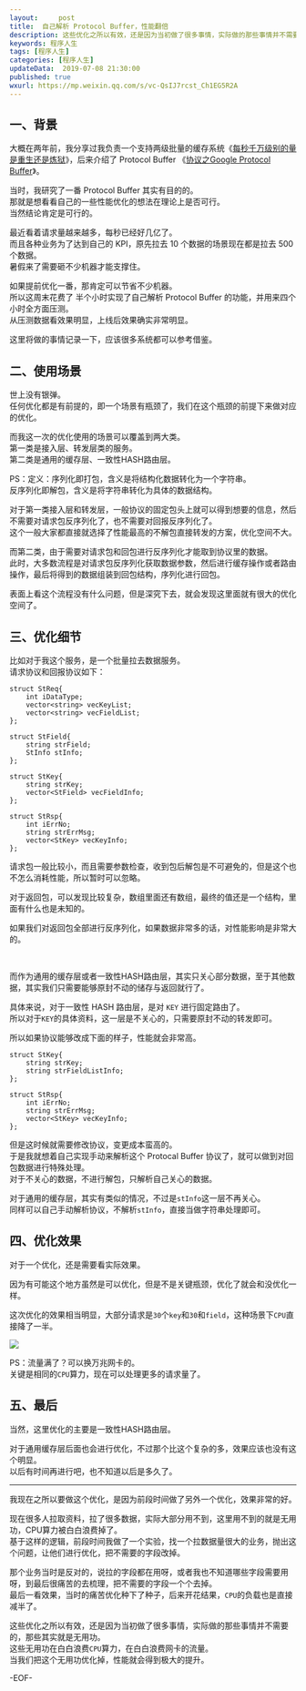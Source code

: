 ```yaml
---   
layout:     post  
title:  自己解析 Protocol Buffer，性能翻倍  
description: 这些优化之所以有效，还是因为当初做了很多事情，实际做的那些事情并不需要的，那些其实就是无用功。  
keywords: 程序人生  
tags: [程序人生]  
categories: [程序人生]  
updateData:  2019-07-08 21:30:00  
published: true  
wxurl: https://mp.weixin.qq.com/s/vc-QsIJ7rcst_Ch1EG5R2A  
---  
```



## 一、背景  


大概在两年前，我分享过我负责一个支持两级批量的缓存系统《[每秒千万级别的量是重生还是炼狱](https://mp.weixin.qq.com/s/enDLT-YE2BQWVFFm3xHjXA)》，后来介绍了 Protocol Buffer 《[协议之Google Protocol Buffer](https://mp.weixin.qq.com/s/EfRqjYeqxWev5VId-JuaGA)》。  


当时，我研究了一番 Protocol Buffer 其实有目的的。  
那就是想看看自己的一些性能优化的想法在理论上是否可行。  
当然结论肯定是可行的。  


最近看着请求量越来越多，每秒已经好几亿了。  
而且各种业务为了达到自己的 KPI，原先拉去 10 个数据的场景现在都是拉去 500 个数据。  
暑假来了需要砸不少机器才能支撑住。  


如果提前优化一番，那肯定可以节省不少机器。  
所以这周末花费了 半个小时实现了自己解析 Protocol Buffer 的功能，并用来四个小时全方面压测。  
从压测数据看效果明显，上线后效果确实非常明显。  


这里将做的事情记录一下，应该很多系统都可以参考借鉴。  


## 二、使用场景  


世上没有银弹。  
任何优化都是有前提的，即一个场景有瓶颈了，我们在这个瓶颈的前提下来做对应的优化。  


而我这一次的优化使用的场景可以覆盖到两大类。  
第一类是接入层、转发层类的服务。  
第二类是通用的缓存层、一致性HASH路由层。  


PS：定义：序列化即打包，含义是将结构化数据转化为一个字符串。  
反序列化即解包，含义是将字符串转化为具体的数据结构。  


对于第一类接入层和转发层，一般协议的固定包头上就可以得到想要的信息，然后不需要对请求包反序列化了，也不需要对回报反序列化了。  
这个一般大家都直接就选择了性能最高的不解包直接转发的方案，优化空间不大。  


而第二类，由于需要对请求包和回包进行反序列化才能取到协议里的数据。  
此时，大多数流程是对请求包反序列化获取数据参数，然后进行缓存操作或者路由操作，最后将得到的数据组装到回包结构，序列化进行回包。  


表面上看这个流程没有什么问题，但是深究下去，就会发现这里面就有很大的优化空间了。  


## 三、优化细节  



比如对于我这个服务，是一个批量拉去数据服务。  
请求协议和回报协议如下：  


```
struct StReq{
    int iDataType;
    vector<string> vecKeyList;
    vector<string> vecFieldList;
};

struct StField{
    string strField;
    StInfo stInfo;
};

struct StKey{
    string strKey;
    vector<StField> vecFieldInfo;
};

struct StRsp{
    int iErrNo;
    string strErrMsg;
    vector<StKey> vecKeyInfo;
};
```


请求包一般比较小，而且需要参数检查，收到包后解包是不可避免的，但是这个也不怎么消耗性能，所以暂时可以忽略。  


对于返回包，可以发现比较复杂，数组里面还有数组，最终的值还是一个结构，里面有什么也是未知的。  


如果我们对返回包全部进行反序列化，如果数据非常多的话，对性能影响是非常大的。  


<br>


而作为通用的缓存层或者一致性HASH路由层，其实只关心部分数据，至于其他数据，其实我们只需要能够原封不动的储存与返回就行了。  


具体来说，对于一致性 HASH 路由层，是对 `KEY` 进行固定路由了。  
所以对于`KEY`的具体资料，这一层是不关心的，只需要原封不动的转发即可。  


所以如果协议能够改成下面的样子，性能就会非常高。  


```
struct StKey{
    string strKey;
    string strFieldListInfo;
};

struct StRsp{
    int iErrNo;
    string strErrMsg;
    vector<StKey> vecKeyInfo;
};
```


但是这时候就需要修改协议，变更成本蛮高的。  
于是我就想着自己实现手动来解析这个 Protocal Buffer 协议了，就可以做到对回包数据进行特殊处理。  
对于不关心的数据，不进行解包，只解析自己关心的数据。  



对于通用的缓存层，其实有类似的情况，不过是`stInfo`这一层不再关心。  
同样可以自己手动解析协议，不解析`stInfo`，直接当做字符串处理即可。  


## 四、优化效果  


对于一个优化，还是需要看实际效果。  


因为有可能这个地方虽然是可以优化，但是不是关键瓶颈，优化了就会和没优化一样。  


这次优化的效果相当明显，大部分请求是`30`个`key`和`30`和`field`，这种场景下`CPU`直接降了一半。  


![](http://res2019.tiankonguse.com/images/2019/07/08/001.png)



PS：流量满了？可以换万兆网卡的。  
关键是相同的`CPU`算力，现在可以处理更多的请求量了。  


## 五、最后  


当然，这里优化的主要是一致性HASH路由层。  


对于通用缓存层后面也会进行优化，不过那个比这个复杂的多，效果应该也没有这个明显。  
以后有时间再进行吧，也不知道以后是多久了。  


---


我现在之所以要做这个优化，是因为前段时间做了另外一个优化，效果非常的好。  


现在很多人拉取资料，拉了很多数据，实际大部分用不到，这里用不到的就是无用功，CPU算力被白白浪费掉了。  
基于这样的逻辑，前段时间我做了一个实验，找一个拉数据量很大的业务，抛出这个问题，让他们进行优化，把不需要的字段改掉。  


那个业务当时是反对的，说拉的字段都在用呀，或者我也不知道哪些字段需要用呀，到最后很痛苦的去梳理，把不需要的字段一个个去掉。  
最后一看效果，当时的痛苦优化种下了种子，后来开花结果，`CPU`的负载也是直接减半了。  


这些优化之所以有效，还是因为当初做了很多事情，实际做的那些事情并不需要的，那些其实就是无用功。  
这些无用功在白白浪费`CPU`算力，在白白浪费网卡的流量。  
当我们把这个无用功优化掉，性能就会得到极大的提升。  



-EOF-  

